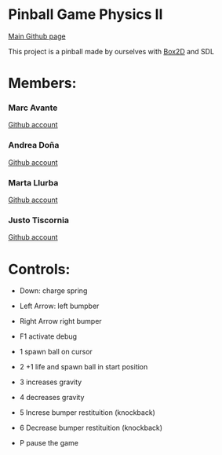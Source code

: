 # Pinball Game Physics II
[Main Github page](https://github.com/Jusstox/Pinball-physics)

This project is a pinball made by ourselves with [Box2D](https://box2d.org) and SDL 

# **Members**:
### Marc Avante 
[Github account](https://github.com/MarcoXAvante)

### Andrea Doña

[Github account](https://github.com/poderoculto5)

### Marta Llurba

[Github account](https://github.com/Marta-24)

### Justo Tiscornia 

[Github account](https://github.com/Jusstox)




# Controls:

- Down: charge spring

- Left Arrow: left bumpber

- Right Arrow right bumper

- F1 activate debug

- 1 spawn ball on cursor

- 2 +1 life and spawn ball in start position

- 3 increases gravity

- 4 decreases gravity

- 5 Increse bumper restituition (knockback)

- 6 Decrease bumper restituition (knockback)

- P pause the game

